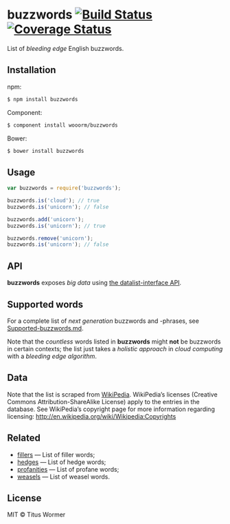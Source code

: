 # buzzwords [![Build Status](https://travis-ci.org/wooorm/buzzwords.svg?branch=master)](https://travis-ci.org/wooorm/buzzwords) [![Coverage Status](https://img.shields.io/coveralls/wooorm/buzzwords.svg)](https://coveralls.io/r/wooorm/buzzwords?branch=master)

List of _bleeding edge_ English buzzwords.

## Installation

npm:
```sh
$ npm install buzzwords
```

Component:
```sh
$ component install wooorm/buzzwords
```

Bower:
```sh
$ bower install buzzwords
```

## Usage

```js
var buzzwords = require('buzzwords');

buzzwords.is('cloud'); // true
buzzwords.is('unicorn'); // false

buzzwords.add('unicorn');
buzzwords.is('unicorn'); // true

buzzwords.remove('unicorn');
buzzwords.is('unicorn'); // false
```

## API

**buzzwords** exposes _big data_ using [the datalist-interface API](https://github.com/wooorm/datalist-interface#datalistinterfaceisword).

## Supported words

For a complete list of _next generation_ buzzwords and -phrases, see [Supported-buzzwords.md](Supported-buzzwords.md).

Note that the _countless_ words listed in **buzzwords** might **not** be buzzwords in certain contexts; the list just takes a _holistic approach_ in _cloud computing_ with a _bleeding edge_ _algorithm_.

## Data

Note that the list is scraped from [WikiPedia](http://en.wikipedia.org/wiki/List_of_buzzwords). WikiPedia’s licenses (Creative Commons Attribution-ShareAlike License) apply to the entries in the database. See WikiPedia’s copyright page for more information regarding licensing: http://en.wikipedia.org/wiki/Wikipedia:Copyrights

## Related

- [fillers](https://github.com/wooorm/fillers) — List of filler words;
- [hedges](https://github.com/wooorm/hedges) — List of hedge words;
- [profanities](https://github.com/wooorm/profanities) — List of profane words;
- [weasels](https://github.com/wooorm/weasels) — List of weasel words.

## License

MIT © Titus Wormer
